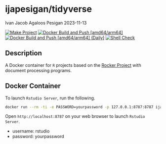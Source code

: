 ijapesigan/tidyverse
================
Ivan Jacob Agaloos Pesigan
2023-11-13

<!-- README.md is generated from .setup/readme/README.Rmd. Please edit that file -->
<!-- badges: start -->

[![Make
Project](https://github.com/ijapesigan/docker-tidyverse/actions/workflows/make.yml/badge.svg)](https://github.com/ijapesigan/docker-tidyverse/actions/workflows/make.yml)
[![Docker Build and Push
\[amd64/arm64\]](https://github.com/ijapesigan/docker-tidyverse/actions/workflows/docker-build-push-amd64-arm64.yml/badge.svg)](https://github.com/ijapesigan/docker-tidyverse/actions/workflows/docker-build-push-amd64-arm64.yml)
[![Docker Build and Push \[amd64/arm64\]
(Daily)](https://github.com/ijapesigan/docker-tidyverse/actions/workflows/docker-build-push-daily-amd64-arm64.yml/badge.svg)](https://github.com/ijapesigan/docker-tidyverse/actions/workflows/docker-build-push-daily-amd64-arm64.yml)
[![Shell
Check](https://github.com/ijapesigan/docker-tidyverse/actions/workflows/shellcheck.yml/badge.svg)](https://github.com/ijapesigan/docker-tidyverse/actions/workflows/shellcheck.yml)
<!-- badges: end -->

## Description

A Docker container for `R` projects based on the [Rocker
Project](https://rocker-project.org/) with document processing programs.

## Docker Container

To launch `Rstudio Server`, run the following.

``` bash
docker run --rm -ti -e PASSWORD=yourpassword -p 127.0.0.1:8787:8787 ijapesigan/tidyverse
```

Open `http://localhost:8787` on your web browser to launch
`Rstudio Server`.

- username: rstudio
- password: yourpassword
